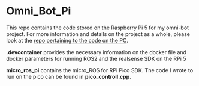 # Omni_Bot_Pi

This repo contains the code stored on the Raspberry Pi 5 for my omni-bot project. For more information and details on the project as a whole, please look at the [repo pertaining to the code on the PC](https://github.com/daltonri24/Omni_Bot_PC). 


__.devcontainer__ provides the necessary information on the docker file and docker parameters for running ROS2 and the realsense SDK on the RPi 5

__micro_ros_pi__ contains the micro_ROS for RPi Pico SDK. The code I wrote to run on the pico can be found in __pico_controll.cpp__.
